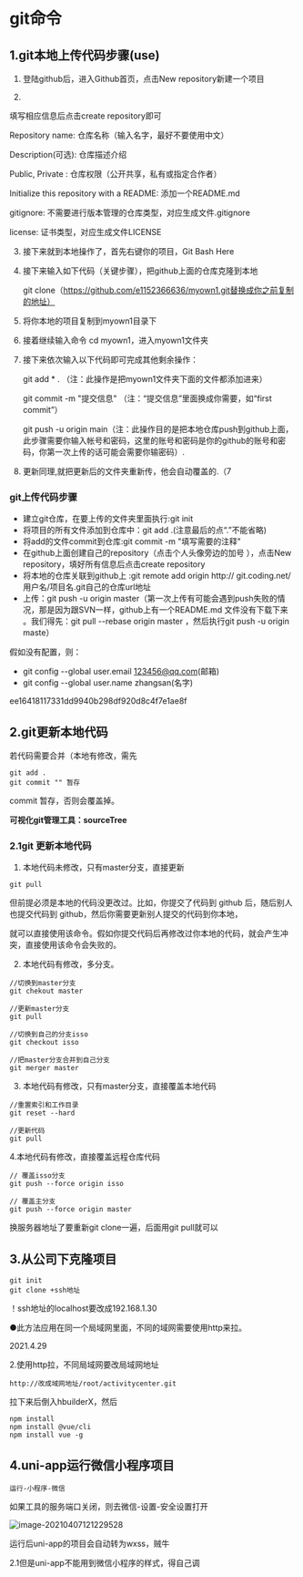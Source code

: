 # git命令

## 1.git本地上传代码步骤(use)

1. 登陆github后，进入Github首页，点击New repository新建一个项目

2. 

   填写相应信息后点击create repository即可 

   Repository name: 仓库名称（输入名字，最好不要使用中文）

   Description(可选): 仓库描述介绍

   Public, Private : 仓库权限（公开共享，私有或指定合作者）

   Initialize this repository with a README: 添加一个README.md

   gitignore: 不需要进行版本管理的仓库类型，对应生成文件.gitignore

   license: 证书类型，对应生成文件LICENSE

3. 接下来就到本地操作了，首先右键你的项目，Git Bash Here

5. 接下来输入如下代码（关键步骤），把github上面的仓库克隆到本地

   git clone（https://github.com/e1152366636/myown1.git替换成你之前复制的地址）

6. 将你本地的项目复制到myown1目录下

7. 接着继续输入命令 cd myown1，进入myown1文件夹

8. 接下来依次输入以下代码即可完成其他剩余操作：

   git add * .  （注：此操作是把myown1文件夹下面的文件都添加进来）

   git commit  -m  "提交信息"  （注：“提交信息”里面换成你需要，如“first commit”）

   git push -u origin main（注：此操作目的是把本地仓库push到github上面，此步骤需要你输入帐号和密码，这里的账号和密码是你的github的账号和密码，你第一次上传的话可能会需要你输密码）.

9. 更新同理,就把更新后的文件夹重新传，他会自动覆盖的.（7



### **git上传代码步骤**

- 建立git仓库，在要上传的文件夹里面执行:git init
- 将项目的所有文件添加到仓库中：git add .(注意最后的点“.”不能省略)
- 将add的文件commit到仓库:git commit -m "填写需要的注释"
- 在github上面创建自己的repository（点击个人头像旁边的加号 ），点击New repository，填好所有信息后点击create repository
- 将本地的仓库关联到github上 :git remote add origin http:// git.coding.net/用户名/项目名.git自己的仓库url地址
- 上传：git push -u origin master（第一次上传有可能会遇到push失败的情况，那是因为跟SVN一样，github上有一个README.md 文件没有下载下来 。我们得先：git pull --rebase origin master  ，然后执行git push -u origin maste）



假如没有配置，则：

- git config --global user.email 123456@qq.com(邮箱)
- git config --global user.name zhangsan(名字)

ee16418117331dd9940b298df920d8c4f7e1ae8f



## 2.git更新本地代码

若代码需要合并（本地有修改，需先

```
git add .
git commit "" 暂存
```

commit 暂存，否则会覆盖掉。

**可视化git管理工具：sourceTree**

### 2.1git 更新本地代码

1. 本地代码未修改，只有master分支，直接更新

```
git pull
```

但前提必须是本地的代码没更改过。比如，你提交了代码到 github 后，随后别人也提交代码到 github，然后你需要更新别人提交的代码到你本地，

就可以直接使用该命令。假如你提交代码后再修改过你本地的代码，就会产生冲突，直接使用该命令会失败的。

2. 本地代码有修改，多分支。

```git
//切换到master分支
git chekout master

//更新master分支
git pull

//切换到自己的分支isso
git checkout isso

//把master分支合并到自己分支
git merger master
```

3. 本地代码有修改，只有master分支，直接覆盖本地代码

```git
//重置索引和工作目录
git reset --hard

//更新代码
git pull
```

4.本地代码有修改，直接覆盖远程仓库代码

```git
// 覆盖isso分支
git push --force origin isso

// 覆盖主分支
git push --force origin master
```

换服务器地址了要重新git clone一遍，后面用git pull就可以

## 3.从公司下克隆项目

```git-bash
git init
git clone +ssh地址
```

！ssh地址的localhost要改成192.168.1.30

●此方法应用在同一个局域网里面，不同的域网需要使用http来拉。

2021.4.29

2.使用http拉，不同局域网要改局域网地址

```
http://改成域网地址/root/activitycenter.git
```

拉下来后倒入hbuilderX，然后

```
npm install
npm install @vue/cli
npm install vue -g
```

## 4.uni-app运行微信小程序项目

```
运行-小程序-微信
```

如果工具的服务端口关闭，则去微信-设置-安全设置打开

![image-20210407121229528](C:\Users\breo\AppData\Roaming\Typora\typora-user-images\image-20210407121229528.png)

运行后uni-app的项目会自动转为wxss，贼牛

2.1但是uni-app不能用到微信小程序的样式，得自己调

